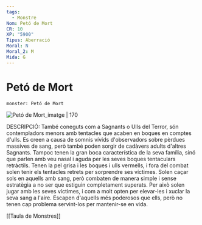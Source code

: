 ```yaml
---
tags:
  - Monstre
Nom: Petó de Mort
CR: 10
XP: "5900"
Tipus: Aberració
Moral: N
Moral_2: M
Mida: G
---
```

# Petó de Mort

```statblock
monster: Petó de Mort
```

![Petó de Mort_imatge | 170](https://static.wikia.nocookie.net/forgottenrealms/images/0/01/Deathkiss-5e.png/revision/latest/scale-to-width-down/308?cb=20161201165316)

DESCRIPCIÓ: 
També coneguts com a Sagnants o Ulls del Terror, són contempladors menors amb tentacles que acaben en boques en comptes d'ulls. Es creen a causa de somnis vívids d'observadors sobre pèrdues massives de sang, però també poden sorgir de cadàvers adults d'altres Sagnants. Tampoc tenen la gran boca característica de la seva família, sinó que parlen amb veu nasal i aguda per les seves boques tentaculars retràctils. Tenen la pel grisa i les boques i ulls vermells, i fora del combat solen tenir els tentacles retrets per sorprendre ses víctimes. Solen caçar sols en aquells amb sang, però combaten de manera simple i sense estratègia a no ser que estiguin completament superats. Per això solen jugar amb les seves víctimes, i com a molt opten per elevar-les i xuclar la seva sang a l'aire. Escapen d'aquells més poderosos que ells, però no tenen cap problema servint-los per mantenir-se en vida. 

[[Taula de Monstres]]